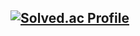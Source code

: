 
[![Solved.ac Profile](http://mazassumnida.wtf/api/generate_badge?boj=ilksh)](https://solved.ac/ilksh)
---
<!--
**ilksh/ilksh** is a ✨ _special_ ✨ repository because its `README.md` (this file) appears on your GitHub profile.

- Incoming freshman @ Purdue
- My major is Data Sceince, and I'm interested in mathematics, algorithms, and machine learning
- Email: kim3634@purdue.edu
